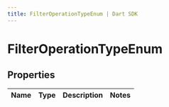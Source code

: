 ```yaml
---
title: FilterOperationTypeEnum | Dart SDK
---
```


# FilterOperationTypeEnum

## Properties
Name | Type | Description | Notes
------------ | ------------- | ------------- | -------------


